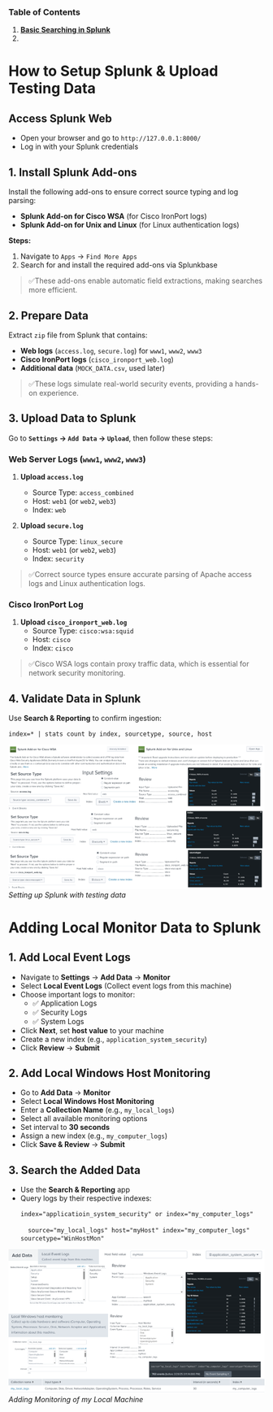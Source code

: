 ### Table of Contents

1. **[Basic Searching in Splunk](https://github.com/drajaram614/SPLUNK/blob/main/BasicSearching.md)**
2. 


# How to Setup Splunk & Upload Testing Data  

## Access Splunk Web  
- Open your browser and go to `http://127.0.0.1:8000/`  
- Log in with your Splunk credentials  

## 1. Install Splunk Add-ons  
Install the following add-ons to ensure correct source typing and log parsing:  
- **Splunk Add-on for Cisco WSA** (for Cisco IronPort logs)  
- **Splunk Add-on for Unix and Linux** (for Linux authentication logs)  

**Steps:**  
1. Navigate to `Apps` → `Find More Apps`  
2. Search for and install the required add-ons via Splunkbase  

> ✅These add-ons enable automatic field extractions, making searches more efficient.  

## 2. Prepare Data  
Extract `zip` file from Splunk that contains:  
- **Web logs** (`access.log`, `secure.log`) for `www1`, `www2`, `www3`  
- **Cisco IronPort logs** (`cisco_ironport_web.log`)  
- **Additional data** (`MOCK_DATA.csv`, used later)  

> ✅These logs simulate real-world security events, providing a hands-on experience.  

## 3. Upload Data to Splunk  
Go to **`Settings` → `Add Data` → `Upload`**, then follow these steps:  

### Web Server Logs (`www1`, `www2`, `www3`)  
1. **Upload `access.log`**  
   - Source Type: `access_combined`  
   - Host: `web1` (or `web2`, `web3`)  
   - Index: `web`  

2. **Upload `secure.log`**  
   - Source Type: `linux_secure`  
   - Host: `web1` (or `web2`, `web3`)  
   - Index: `security`  

> ✅Correct source types ensure accurate parsing of Apache access logs and Linux authentication logs.  

### Cisco IronPort Log  
1. **Upload `cisco_ironport_web.log`**  
   - Source Type: `cisco:wsa:squid`  
   - Host: `cisco`  
   - Index: `cisco`  

> ✅Cisco WSA logs contain proxy traffic data, which is essential for network security monitoring.  

## 4. Validate Data in Splunk  
Use **Search & Reporting** to confirm ingestion:  
```splunk
index=* | stats count by index, sourcetype, source, host
```

![Full Splunk Setup](img/1.png)  
*Setting up Splunk with testing data*  

# Adding Local Monitor Data to Splunk  

## 1. Add Local Event Logs  
- Navigate to **Settings** → **Add Data** → **Monitor**  
- Select **Local Event Logs** (Collect event logs from this machine)  
- Choose important logs to monitor:  
  - ✅ Application Logs  
  - ✅ Security Logs  
  - ✅ System Logs  
- Click **Next**, set **host value** to your machine  
- Create a new index (e.g., `application_system_security`)  
- Click **Review** → **Submit**  

## 2. Add Local Windows Host Monitoring  
- Go to **Add Data** → **Monitor**  
- Select **Local Windows Host Monitoring**  
- Enter a **Collection Name** (e.g., `my_local_logs`)  
- Select all available monitoring options  
- Set interval to **30 seconds**  
- Assign a new index (e.g., `my_computer_logs`)  
- Click **Save & Review** → **Submit**  

## 3. Search the Added Data  
- Use the **Search & Reporting** app  
- Query logs by their respective indexes:  
  ```spl
  index="applicatioin_system_security" or index="my_computer_logs"	

    source="my_local_logs" host="myHost" index="my_computer_logs" sourcetype="WinHostMon"
  ```

![Adding Monitoring of my Local Machine](img/2.png)  
*Adding Monitoring of my Local Machine*  

